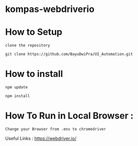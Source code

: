 # kompas-webdriverio

# How to Setup

`clone the repository`

`git clone https://github.com/BayuDwiPra/UI_Automation.git`

# How to install

`npm update`

`npm install`

# How To Run in Local Browser :

`Change your Browser from .env to chromedriver`

Useful Links :
https://webdriver.io/
